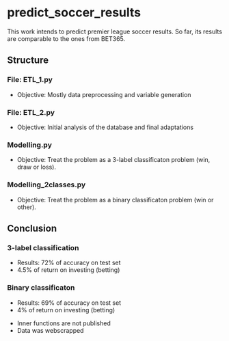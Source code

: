 # predict_soccer_results

This work intends to predict premier league soccer results. So far, its results are comparable to the ones from BET365.

## Structure

### File: ETL_1.py
 - Objective: Mostly data preprocessing and variable generation

### File: ETL_2.py
 - Objective: Initial analysis of the database and final adaptations

### Modelling.py
 - Objective: Treat the problem as a 3-label classificaton problem (win, draw or loss).

### Modelling_2classes.py
 - Objective: Treat the problem as a binary classificaton problem (win or other).

## Conclusion
### 3-label classification
 - Results: 72% of accuracy on test set
 - 4.5% of return on investing (betting)

### Binary classificaton
 - Results: 69% of accuracy on test set
 - 4% of return on investing (betting)

* Inner functions are not published
* Data was webscrapped